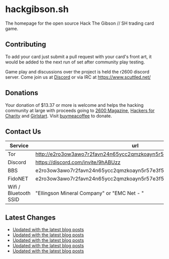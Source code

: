 # hackgibson.sh
The homepage for the open source Hack The Gibson // SH trading card game.


## Contributing

To add your card just submit a pull request with your card's front art, it would be added to the next run of set after community play testing.

Game play and discussions over the project is held the r2600 discord server. Come join us at [Discord](https://discord.com/invite/9hABUzz) or via IRC at https://www.scuttled.net/


## Donations

Your donation of $13.37 or more is welcome and helps the hacking community at large with proceeds going to [2600 Magazine](https://2600.com/), [Hackers for Charity](https://hackersforcharity.org) and [Girlstart](https://girlstart.org).  Visit [buymeacoffee](https://www.buymeacoffee.com/hackgibson.sh) to donate.


## Contact Us

Service | url
-|-
Tor | http://e2ro3ow3awo7r2favn24n65ycc2qmzkoayn5r57e3f56nvjwdcgg32ad.onion
Discord | https://discord.com/invite/9hABUzz
BBS | e2ro3ow3awo7r2favn24n65ycc2qmzkoayn5r57e3f56nvjwdcgg32ad.onion:23
FidoNET | e2ro3ow3awo7r2favn24n65ycc2qmzkoayn5r57e3f56nvjwdcgg32ad.onion:24554
Wifi / Bluetooth SSID | "Ellingson Mineral Company" or "EMC Net - <fidonet address>"

## Latest Changes
<!-- BLOG-POST-LIST:START -->
- [Updated with the latest blog posts](https://github.com/DFW2600/hackgibson.sh/commit/ed6ae4a8e2ec3a4f67b7fd4de6708e4955e5eb54)
- [Updated with the latest blog posts](https://github.com/DFW2600/hackgibson.sh/commit/ffd4c69875a71a69dd8694911ec10001952d4737)
- [Updated with the latest blog posts](https://github.com/DFW2600/hackgibson.sh/commit/f3a86b77c99bb27ae568452d83a20ffee2fed96e)
- [Updated with the latest blog posts](https://github.com/DFW2600/hackgibson.sh/commit/946dae3e24ee75bd8f71fd85b26774138b62d5c8)
- [Updated with the latest blog posts](https://github.com/DFW2600/hackgibson.sh/commit/f588793f8a1bad0a23e574e9a6d6119334d87fac)
<!-- BLOG-POST-LIST:END -->
